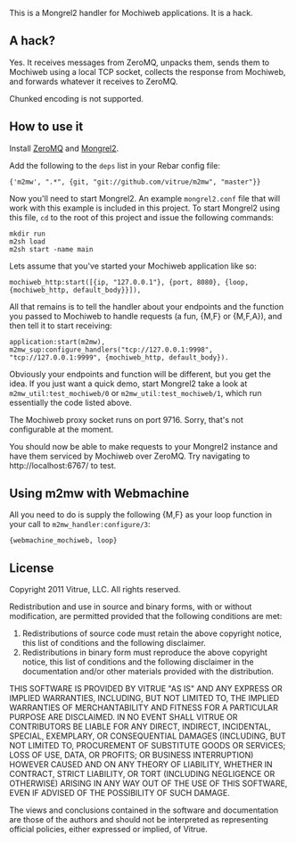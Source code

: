 This is a Mongrel2 handler for Mochiweb applications. It is a hack.

## A hack? ##

Yes. It receives messages from ZeroMQ, unpacks them, sends them to Mochiweb
using a local TCP socket, collects the response from Mochiweb, and forwards
whatever it receives to ZeroMQ.

Chunked encoding is not supported.

## How to use it ##

Install [ZeroMQ](http://www.zeromq.org/) and [Mongrel2](http://mongrel2.org/).

Add the following to the `deps` list in your Rebar config file:

    {'m2mw', ".*", {git, "git://github.com/vitrue/m2mw", "master"}}

Now you'll need to start Mongrel2. An example `mongrel2.conf` file that will
work with this example is included in this project. To start Mongrel2 using this
file, `cd` to the root of this project and issue the following commands:

    mkdir run
    m2sh load
    m2sh start -name main

Lets assume that you've started your Mochiweb application like so:

    mochiweb_http:start([{ip, "127.0.0.1"}, {port, 8080}, {loop, {mochiweb_http, default_body}}]),

All that remains is to tell the handler about your endpoints and the function
you passed to Mochiweb to handle requests (a fun, {M,F} or {M,F,A}), and then
tell it to start receiving:

    application:start(m2mw),
    m2mw_sup:configure_handlers("tcp://127.0.0.1:9998", "tcp://127.0.0.1:9999", {mochiweb_http, default_body}).

Obviously your endpoints and function will be different, but you get the idea. If you just want a quick demo, start Mongrel2 take a look at `m2mw_util:test_mochiweb/0` or `m2mw_util:test_mochiweb/1`, which run essentially the code listed above.

The Mochiweb proxy socket runs on port 9716. Sorry, that's not configurable
at the moment.

You should now be able to make requests to your Mongrel2 instance and have them
serviced by Mochiweb over ZeroMQ. Try navigating to http://localhost:6767/ to
test.

## Using m2mw with Webmachine ##

All you need to do is supply the following {M,F} as your loop function in your
call to `m2mw_handler:configure/3`:

    {webmachine_mochiweb, loop}

## License ##

Copyright 2011 Vitrue, LLC. All rights reserved.

Redistribution and use in source and binary forms, with or without modification,
are permitted provided that the following conditions are met:

1. Redistributions of source code must retain the above copyright notice, this
list of conditions and the following disclaimer.
2. Redistributions in binary form must reproduce the above copyright notice,
this list of conditions and the following disclaimer in the documentation and/or
other materials provided with the distribution.

THIS SOFTWARE IS PROVIDED BY VITRUE "AS IS" AND ANY EXPRESS OR IMPLIED
WARRANTIES, INCLUDING, BUT NOT LIMITED TO, THE IMPLIED WARRANTIES OF
MERCHANTABILITY AND FITNESS FOR A PARTICULAR PURPOSE ARE DISCLAIMED. IN NO
EVENT SHALL VITRUE OR CONTRIBUTORS BE LIABLE FOR ANY DIRECT, INDIRECT,
INCIDENTAL, SPECIAL, EXEMPLARY, OR CONSEQUENTIAL DAMAGES (INCLUDING, BUT NOT
LIMITED TO, PROCUREMENT OF SUBSTITUTE GOODS OR SERVICES; LOSS OF USE, DATA, OR
PROFITS; OR BUSINESS INTERRUPTION) HOWEVER CAUSED AND ON ANY THEORY OF
LIABILITY, WHETHER IN CONTRACT, STRICT LIABILITY, OR TORT (INCLUDING NEGLIGENCE
OR OTHERWISE) ARISING IN ANY WAY OUT OF THE USE OF THIS SOFTWARE, EVEN IF
ADVISED OF THE POSSIBILITY OF SUCH DAMAGE.

The views and conclusions contained in the software and documentation are those
of the authors and should not be interpreted as representing official policies,
either expressed or implied, of Vitrue.
